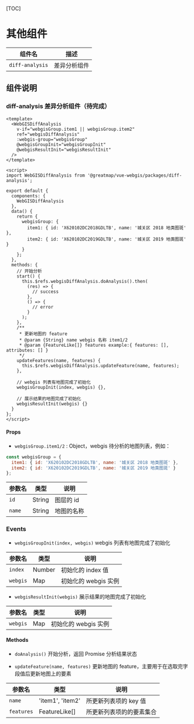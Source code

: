 [TOC]

# 其他组件

| 组件名          | 描述         |
| --------------- | ------------ |
| `diff-analysis` | 差异分析组件 |

## 组件说明

### diff-analysis 差异分析组件（待完成）

```vue
<template>
  <WebGISDiffAnalysis
    v-if="webgisGroup.item1 || webgisGroup.item2"
    ref="webgisDiffAnalysis"
    :webgis-group="webgisGroup"
    @webgisGroupInit="webgisGroupInit"
    @webgisResultInit="webgisResultInit"
  />
</template>

<script>
import WebGISDiffAnalysis from '@greatmap/vue-webgis/packages/diff-analysis';

export default {
  components: {
    WebGISDiffAnalysis
  },
  data() {
    return {
      webgisGroup: {
        item1: { id: 'X620102DC2018GDLTB', name: '城关区 2018 地类图斑' },
        item2: { id: 'X620102DC2019GDLTB', name: '城关区 2019 地类图斑' }
      }
    };
  },
  methods: {
    // 开始分析
    start() {
      this.$refs.webgisDiffAnalysis.doAnalysis().then(
        (res) => {
          // success
        },
        () => {
          // error
        }
      );
    },
    /**
     * 更新地图的 feature
     * @param {String} name webgis 名称 item1/2
     * @param {FeatureLike[]} features example:{ features: [], attributes: [] }
     */
    updateFeatures(name, features) {
      this.$refs.webgisDiffAnalysis.updateFeature(name, features);
    },

    // webgis 列表有地图完成了初始化
    webgisGroupInit(index, webgis) {},

    // 展示结果的地图完成了初始化
    webgisResultInit(webgis) {}
  }
};
</script>
```

#### Props

- `webgisGroup.item1/2` : Object，webgis 待分析的地图列表，例如：

```js
const webgisGroup = {
  item1: { id: 'X620102DC2018GDLTB', name: '城关区 2018 地类图斑' },
  item2: { id: 'X620102DC2019GDLTB', name: '城关区 2019 地类图斑' }
};
```

| 参数名 | 类型   | 说明       |
| ------ | ------ | ---------- |
| `id`   | String | 图层的 id  |
| `name` | String | 地图的名称 |

### Events

- `webgisGroupInit(index, webgis)` webgis 列表有地图完成了初始化

| 参数名   | 类型   | 说明                 |
| -------- | ------ | -------------------- |
| `index`  | Number | 初始化的 index 值    |
| `webgis` | Map    | 初始化的 webgis 实例 |

- `webgisResultInit(webgis)` 展示结果的地图完成了初始化

| 参数名   | 类型 | 说明                 |
| -------- | ---- | -------------------- |
| `webgis` | Map  | 初始化的 webgis 实例 |

#### Methods

- `doAnalysis()` 开始分析，返回 Promise 分析结果状态

- `updateFeature(name, features)` 更新地图的 feature，主要用于在选取完字段值后更新地图上的要素

| 参数名     | 类型             | 说明                     |
| ---------- | ---------------- | ------------------------ |
| `name`     | 'item1', 'item2' | 所更新列表项的 key 值    |
| `features` | FeatureLike[]    | 所更新列表项的的要素集合 |
